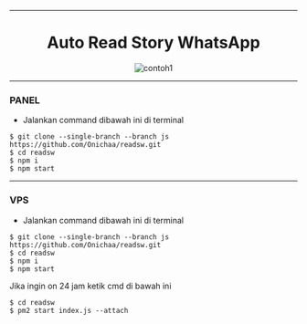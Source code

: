 ___
<h1 align="center">Auto Read Story WhatsApp</h1>

<p align="center">
  <img src="https://pomf2.lain.la/f/jh47lpe3.jpg" alt="contoh1">
</p>

___
### PANEL

- Jalankan command dibawah ini di terminal 


```
$ git clone --single-branch --branch js https://github.com/Onichaa/readsw.git
$ cd readsw
$ npm i
$ npm start
```

___
### VPS

- Jalankan command dibawah ini di terminal 


```
$ git clone --single-branch --branch js https://github.com/Onichaa/readsw.git
$ cd readsw
$ npm i
$ npm start
```
Jika ingin on 24 jam ketik cmd di bawah ini

```
$ cd readsw
$ pm2 start index.js --attach
```
